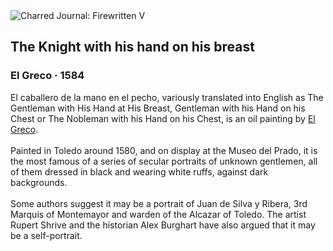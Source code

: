 <div class="artwork-of-the-day">
  <div class="container">
    <div class="img-wrapper">
      <img
        src="https://uploads0.wikiart.org/images/el-greco/the-knight-with-his-hand-on-his-breast.jpg!Large.jpg"
        alt="Charred Journal: Firewritten V" />
    </div>
    <div class="artwork-detail">
      <div class="artwork-origin"> 
        <h2 class="artwork-name">The Knight with his hand on his breast</h2>
        <h3 class="artist">
          El Greco
                    ·  1584
        </h3>
      </div>
      <p class="description">
        <span class="artwork-description-text ng-binding" ng-bind-html="viewModel.ArtworkOfTheDay.Description | unsafe">El caballero de la mano en el pecho, variously translated into English as The Gentleman with His Hand at His Breast, Gentleman with his Hand on his Chest or The Nobleman with his Hand on his Chest, is an oil painting by <a target="_blank" href="/en/el-greco">El Greco</a>.
<br>
<br>Painted in Toledo around 1580, and on display at the Museo del Prado, it is the most famous of a series of secular portraits of unknown gentlemen, all of them dressed in black and wearing white ruffs, against dark backgrounds.
<br>
<br>Some authors suggest it may be a portrait of Juan de Silva y Ribera, 3rd Marquis of Montemayor and warden of the Alcazar of Toledo. The artist Rupert Shrive and the historian Alex Burghart have also argued that it may be a self-portrait.</span>
                        <div class="text-shadow-container" ng-show="showShadow" style=""></div>
      </p>
    </div>
  </div>

</div>
